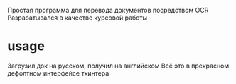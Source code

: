Простая программа для перевода документов посредством OCR
Разрабатывался в качестве курсовой работы

# usage
Загрузил док на русском, получил на английском
Всё это в прекрасном дефолтном интерфейсе ткинтера

